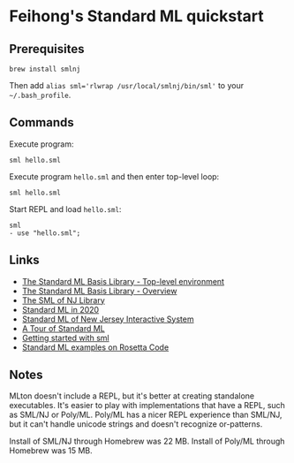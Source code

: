 # Feihong's Standard ML quickstart

## Prerequisites

    brew install smlnj

Then add `alias sml='rlwrap /usr/local/smlnj/bin/sml'` to your `~/.bash_profile`.

## Commands

Execute program:

    sml hello.sml

Execute program `hello.sml` and then enter top-level loop:

    sml hello.sml

Start REPL and load `hello.sml`:

    sml
    - use "hello.sml";

## Links

- [The Standard ML Basis Library - Top-level environment](https://smlfamily.github.io/Basis/top-level-chapter.html)
- [The Standard ML Basis Library - Overview](https://smlfamily.github.io/Basis/overview.html)
- [The SML of NJ Library](http://smlnj.org/doc/smlnj-lib/index.html)
- [Standard ML in 2020](https://notes.eatonphil.com/standard-ml-in-2020.html)
- [Standard ML of New Jersey Interactive System](http://smlnj.org/doc/interact.html)
- [A Tour of Standard ML](https://saityi.github.io/sml-tour/tour/welcome)
- [Getting started with sml](https://riptutorial.com/sml)
- [Standard ML examples on Rosetta Code](https://rosettacode.org/wiki/Category:Standard_ML)

## Notes

MLton doesn't include a REPL, but it's better at creating standalone executables. It's easier to play with implementations that have a REPL, such as SML/NJ or Poly/ML. Poly/ML has a nicer REPL experience than SML/NJ, but it can't handle unicode strings and doesn't recognize or-patterns.

Install of SML/NJ through Homebrew was 22 MB. Install of Poly/ML through Homebrew was 15 MB.
